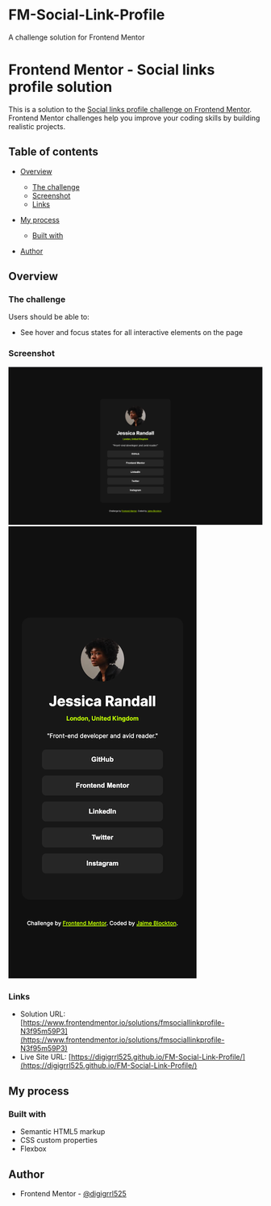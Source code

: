 # FM-Social-Link-Profile
A challenge solution for Frontend Mentor

# Frontend Mentor - Social links profile solution

This is a solution to the [Social links profile challenge on Frontend Mentor](https://www.frontendmentor.io/challenges/social-links-profile-UG32l9m6dQ). Frontend Mentor challenges help you improve your coding skills by building realistic projects. 

## Table of contents

- [Overview](#overview)
  - [The challenge](#the-challenge)
  - [Screenshot](#screenshot)
  - [Links](#links)
- [My process](#my-process)
  - [Built with](#built-with)

- [Author](#author)

## Overview

### The challenge

Users should be able to:

- See hover and focus states for all interactive elements on the page

### Screenshot

![Desktop](./screenshot/Blockton-desktop.png)
![Mobile](./screenshot/Blockton-mobile.png)


### Links

- Solution URL: [https://www.frontendmentor.io/solutions/fmsociallinkprofile-N3f95m59P3](https://www.frontendmentor.io/solutions/fmsociallinkprofile-N3f95m59P3)
- Live Site URL: [https://digigrrl525.github.io/FM-Social-Link-Profile/](https://digigrrl525.github.io/FM-Social-Link-Profile/)

## My process

### Built with

- Semantic HTML5 markup
- CSS custom properties
- Flexbox

## Author

- Frontend Mentor - [@digigrrl525](https://www.frontendmentor.io/profile/digigrrl525)

